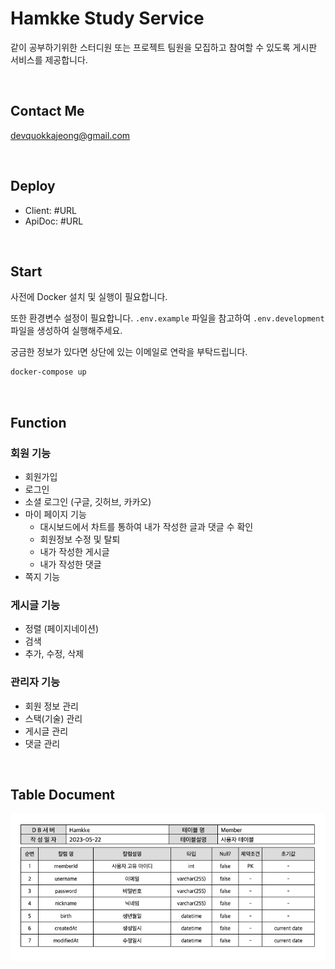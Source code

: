 # Hamkke Study Service

같이 공부하기위한 스터디원 또는 프로젝트 팀원을 모집하고 참여할 수 있도록 게시판 서비스를 제공합니다.

<br/>

## Contact Me

devquokkajeong@gmail.com

<br/>

## Deploy

- Client: #URL
- ApiDoc: #URL

<br/>

## Start

사전에 Docker 설치 및 실행이 필요합니다.

또한 환경변수 설정이 필요합니다. `.env.example` 파일을 참고하여 `.env.development` 파일을 생성하여 실행해주세요.

궁금한 정보가 있다면 상단에 있는 이메일로 연락을 부탁드립니다.

```bash
docker-compose up
```

<br/>

## Function

### 회원 기능

- 회원가입
- 로그인
- 소셜 로그인 (구글, 깃허브, 카카오)
- 마이 페이지 기능
  - 대시보드에서 차트를 통하여 내가 작성한 글과 댓글 수 확인
  - 회원정보 수정 및 탈퇴
  - 내가 작성한 게시글
  - 내가 작성한 댓글
- 쪽지 기능

### 게시글 기능

- 정렬 (페이지네이션)
- 검색
- 추가, 수정, 삭제

### 관리자 기능

- 회원 정보 관리
- 스택(기술) 관리
- 게시글 관리
- 댓글 관리

<br/>

## Table Document

<img src="./document/table_document.png" alt="테이블명세서">
